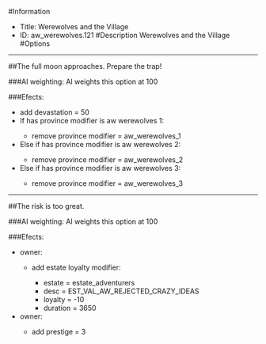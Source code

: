 #Information
 - Title: Werewolves and the Village
 - ID: aw_werewolves.121
#Description
Werewolves and the Village
#Options

___
##The full moon approaches. Prepare the trap!

###AI weighting:
AI weights this option at 100


###Efects:<ul><li>add devastation = 50</li><li>If has province modifier is aw werewolves 1:</li><ul><li>remove province modifier = aw_werewolves_1</li></ul><li>Else if has province modifier is aw werewolves 2:</li><ul><li>remove province modifier = aw_werewolves_2</li></ul><li>Else if has province modifier is aw werewolves 3:</li><ul><li>remove province modifier = aw_werewolves_3</li></ul></ul>

___
##The risk is too great.

###AI weighting:
AI weights this option at 100


###Efects:<ul><li>owner:</li><ul><li>add estate loyalty modifier:</li><ul><li>estate = estate_adventurers</li><li>desc = EST_VAL_AW_REJECTED_CRAZY_IDEAS</li><li>loyalty = -10</li><li>duration = 3650</li></ul></ul><li>owner:</li><ul><li>add prestige = 3</li></ul></ul>
